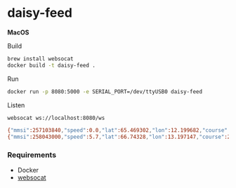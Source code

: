 # daisy-feed

**MacOS**

Build
```bash
brew install websocat
docker build -t daisy-feed .
```

Run
```bash
docker run -p 8080:5000 -e SERIAL_PORT=/dev/ttyUSB0 daisy-feed
```

Listen


```bash
websocat ws://localhost:8080/ws  

{"mmsi":257103840,"speed":0.0,"lat":65.469302,"lon":12.199682,"course":228.0,"heading":511}
{"mmsi":258043000,"speed":5.7,"lat":66.74328,"lon":13.197147,"course":217.5,"heading":221,"status":0,"turn":0.0}
```



### Requirements

- Docker
- [websocat](https://github.com/vi/websocat)